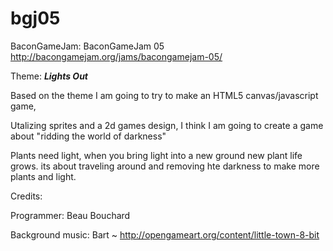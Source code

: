 bgj05
=====


                                          
BaconGameJam: BaconGameJam 05  http://bacongamejam.org/jams/bacongamejam-05/


Theme: ***Lights Out***

Based on the theme I am going to try to make an HTML5 canvas/javascript game,

Utalizing sprites and a 2d games design, I think I am going to create a game about "ridding the world of darkness"

Plants need light, when you bring light into a new ground new plant life grows. its about traveling around and removing hte darkness to make more plants and light.



Credits:

Programmer: Beau Bouchard

Background music: Bart ~ http://opengameart.org/content/little-town-8-bit
